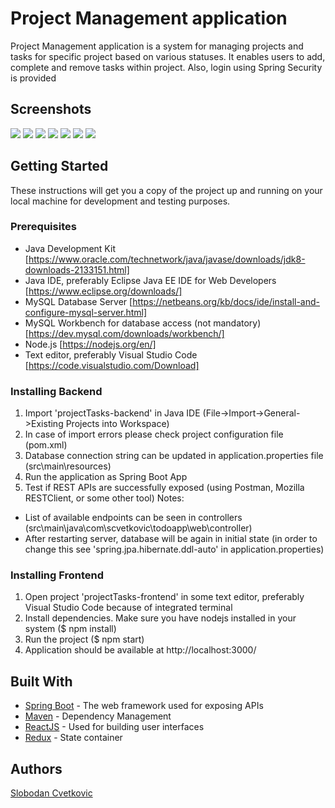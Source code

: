 # Project Management application

Project Management application is a system for managing projects and tasks for specific project based on various statuses. It enables users to add, complete and remove tasks within project. Also, login using Spring Security is provided

## Screenshots
<img src="screenshots/Screenshot_1.jpg"> 
<img src="screenshots/Screenshot_2.jpg"> 
<img src="screenshots/Screenshot_3.jpg"> 
<img src="screenshots/Screenshot_4.jpg"> 
<img src="screenshots/Screenshot_5.jpg"> 
<img src="screenshots/Screenshot_6.jpg"> 
<img src="screenshots/Screenshot_7.jpg"> 

## Getting Started

These instructions will get you a copy of the project up and running on your local machine for development and testing purposes.

### Prerequisites

- Java Development Kit [https://www.oracle.com/technetwork/java/javase/downloads/jdk8-downloads-2133151.html]
- Java IDE, preferably Eclipse Java EE IDE for Web Developers [https://www.eclipse.org/downloads/]
- MySQL Database Server [https://netbeans.org/kb/docs/ide/install-and-configure-mysql-server.html]
- MySQL Workbench for database access (not mandatory) [https://dev.mysql.com/downloads/workbench/]
- Node.js [https://nodejs.org/en/]
- Text editor, preferably Visual Studio Code [https://code.visualstudio.com/Download]

### Installing Backend

1. Import 'projectTasks-backend' in Java IDE (File->Import->General->Existing Projects into Workspace)
2. In case of import errors please check project configuration file (pom.xml)
3. Database connection string can be updated in application.properties file (src\main\resources)
4. Run the application as Spring Boot App
5. Test if REST APIs are successfully exposed (using Postman, Mozilla RESTClient, or some other tool)
Notes:
- List of available endpoints can be seen in controllers (src\main\java\com\scvetkovic\todoapp\web\controller)
- After restarting server, database will be again in initial state (in order to change this see 'spring.jpa.hibernate.ddl-auto' in application.properties)
 
### Installing Frontend

1. Open project 'projectTasks-frontend' in some text editor, preferably Visual Studio Code because of integrated terminal
2. Install dependencies. Make sure you have nodejs installed in your system ($ npm install)
3. Run the project ($ npm start)
4. Application should be available at http://localhost:3000/

## Built With

* [Spring Boot](https://spring.io/projects/spring-boot/) - The web framework used for exposing APIs
* [Maven](https://maven.apache.org/) - Dependency Management
* [ReactJS](https://reactjs.org/) - Used for building user interfaces
* [Redux](https://reactjs.org/) - State container

## Authors

[Slobodan Cvetkovic](https://github.com/slobodanc93)



